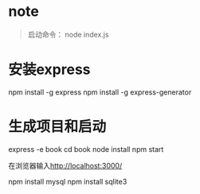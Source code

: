 # note
> 启动命令： node index.js

# 安装express
npm install -g express
npm install -g express-generator

# 生成项目和启动
express -e book
cd book
node install
npm start

在浏览器输入[http://localhost:3000/](http://localhost:3000/)

npm install mysql
npm install sqlite3